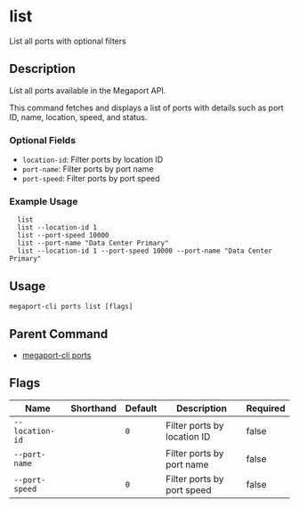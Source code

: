 # list

List all ports with optional filters

## Description

List all ports available in the Megaport API.

This command fetches and displays a list of ports with details such as port ID, name, location, speed, and status.

### Optional Fields
  - `location-id`: Filter ports by location ID
  - `port-name`: Filter ports by port name
  - `port-speed`: Filter ports by port speed

### Example Usage

```
  list
  list --location-id 1
  list --port-speed 10000
  list --port-name "Data Center Primary"
  list --location-id 1 --port-speed 10000 --port-name "Data Center Primary"
```


## Usage

```
megaport-cli ports list [flags]
```



## Parent Command

* [megaport-cli ports](megaport-cli_ports.md)




## Flags

| Name | Shorthand | Default | Description | Required |
|------|-----------|---------|-------------|----------|
| `--location-id` |  | `0` | Filter ports by location ID | false |
| `--port-name` |  |  | Filter ports by port name | false |
| `--port-speed` |  | `0` | Filter ports by port speed | false |



